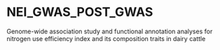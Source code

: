 # NEI_GWAS_POST_GWAS
Genome-wide association study and functional annotation analyses for nitrogen use efficiency index and its composition traits in dairy cattle
